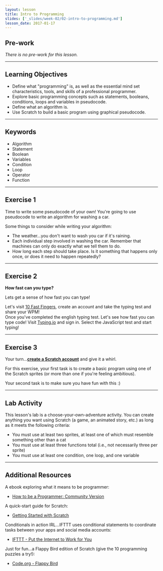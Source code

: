 ```yaml
---
layout: lesson
title: Intro to Programming
slides: ['_slides/week-02/02-intro-to-programming.md']
lesson_date: 2017-01-17
---
```


## Pre-work

*There is no pre-work for this lesson.*

---

## Learning Objectives

- Define what "programming" is, as well as the essential mind set characteristics, tools, and skills of a professional programmer.
- Explore basic programming concepts such as statements, booleans, conditions, loops and variables in pseudocode.
- Define what an algorithm is.
- Use Scratch to build a basic program using graphical pseudocode.

---

## Keywords

- Algorithm
- Statement
- Boolean
- Variables
- Condition
- Loop
- Operator
- Function

---

## Exercise 1

Time to write some pseudocode of your own! You're going to use pseudocode to write an algorithm for washing a car.

Some things to consider while writing your algorithm:

- The weather...you don't want to wash you car if it's raining.
- Each individual step involved in washing the car. Remember that machines can only do exactly what we tell them to do.
- How long each step should take place. Is it something that happens only once, or does it need to happen repeatedly?

---

## Exercise 2

**How fast can you type?**

Lets get a sense of how fast you can type!

Let's visit [10 Fast Fingers](http://10fastfingers.com/typing-test/english), create an account and take the typing test and share your WPM! <br/>
Once you've completed the english typing test. Let's see how fast you can type code! Visit [Typing.io](https://typing.io/) and sign in. Select the JavaScript test and start typing!

---

## Exercise 3

Your turn...**[create a Scratch account](https://scratch.mit.edu/)** and give it a whirl.

For this exercise, your first task is to create a basic program using one of the Scratch sprites (or more than one if you're feeling ambitious).

Your second task is to make sure you have fun with this :)

---

## Lab Activity

This lesson's lab is a choose-your-own-adventure activity. You can create anything you want using Scratch (a game, an animated story, etc.) as long as it meets the following criteria:

- You must use at least two sprites, at least one of which must resemble something other than a cat
- You must use at least three functions total (i.e., not necessarily three per sprite)
- You must use at least one condition, one loop, and one variable

---

## Additional Resources

A ebook exploring what it means to be programmer:

- [How to be a Programmer: Community Version](https://github.com/braydie/HowToBeAProgrammer/)

A quick-start guide for Scratch:

- [Getting Started with Scratch](https://cdn.scratch.mit.edu/scratchr2/static/__587558227bfd4f7643eb65ad48850d03__//pdfs/help/Getting-Started-Guide-Scratch2.pdf)

Conditionals in action IRL...IFTTT uses conditional statements to coordinate tasks between your apps and social media accounts:

- [IFTTT - Put the Internet to Work for You](https://ifttt.com/wtf)

Just for fun...a Flappy Bird edition of Scratch (give the 10 programming puzzles a try!):

- [Code.org - Flappy Bird](https://studio.code.org/flappy/1)
